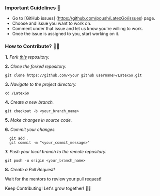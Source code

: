 ### Important Guidelines 📝
- Go to [GitHub issues] (https://github.com/poush/LatexGo/issues) page. 
- Choose and issue you want to work on.
- Comment under that issue and let us know you're willing to work.
- Once the issue is assigned to you, start working on it.


### How to Contribute? 🤔💭

**1.** *Fork [this](https://github.com/poush/LatexGo) repository.*

**2.** *Clone the forked repository.*
``` terminal command 
git clone https://github.com/<your github username>/LatexGo.git
```

**3.** *Navigate to the project directory.*
```terminal command
cd /LatexGo
```

**4.** *Create a new branch.*
```terminal command
git checkout -b <your_branch_name>
```

**5.** *Make changes in source code.*

**6.** *Commit your changes.*

```terminal
  git add .
  git commit -m "<your_commit_message>"
```

**7.** *Push your local branch to the remote repository.*
```terminal
git push -u origin <your_branch_name>
```

**8.** *Create a Pull Request!*

Wait for the mentors to review your pull request!

Keep Contributing!
Let's grow together! 👯‍♂️

